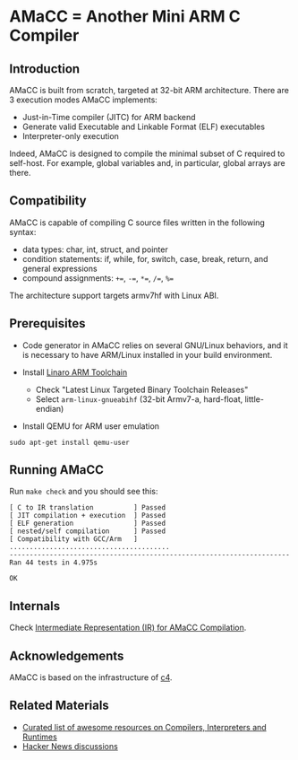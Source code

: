 # AMaCC = Another Mini ARM C Compiler

## Introduction
AMaCC is built from scratch, targeted at 32-bit ARM architecture.
There are 3 execution modes AMaCC implements:
* Just-in-Time compiler (JITC) for ARM backend
* Generate valid Executable and Linkable Format (ELF) executables
* Interpreter-only execution

Indeed, AMaCC is designed to compile the minimal subset of C required
to self-host. For example, global variables and, in particular, global
arrays are there.

## Compatibility
AMaCC is capable of compiling C source files written in the following
syntax:
* data types: char, int, struct, and pointer
* condition statements: if, while, for, switch, case, break, return, and
                        general expressions
* compound assignments: `+=`, `-=`, `*=`, `/=`, `%=`

The architecture support targets armv7hf with Linux ABI.

## Prerequisites
* Code generator in AMaCC relies on several GNU/Linux behaviors, and it
  is necessary to have ARM/Linux installed in your build environment.
* Install [Linaro ARM Toolchain](http://www.linaro.org/downloads/)
    - Check "Latest Linux Targeted Binary Toolchain Releases"
    - Select `arm-linux-gnueabihf` (32-bit Armv7-a, hard-float, little-endian)

* Install QEMU for ARM user emulation
```shell
sudo apt-get install qemu-user
```

## Running AMaCC
Run `make check` and you should see this:
```
[ C to IR translation          ] Passed
[ JIT compilation + execution  ] Passed
[ ELF generation               ] Passed
[ nested/self compilation      ] Passed
[ Compatibility with GCC/Arm   ] ........................................
----------------------------------------------------------------------
Ran 44 tests in 4.975s

OK

```

## Internals
Check [Intermediate Representation (IR) for AMaCC Compilation](docs/IR.md).

## Acknowledgements
AMaCC is based on the infrastructure of [c4](https://github.com/rswier/c4).

## Related Materials
* [Curated list of awesome resources on Compilers, Interpreters and Runtimes](http://aalhour.com/awesome-compilers/)
* [Hacker News discussions](https://news.ycombinator.com/item?id=11411124)
